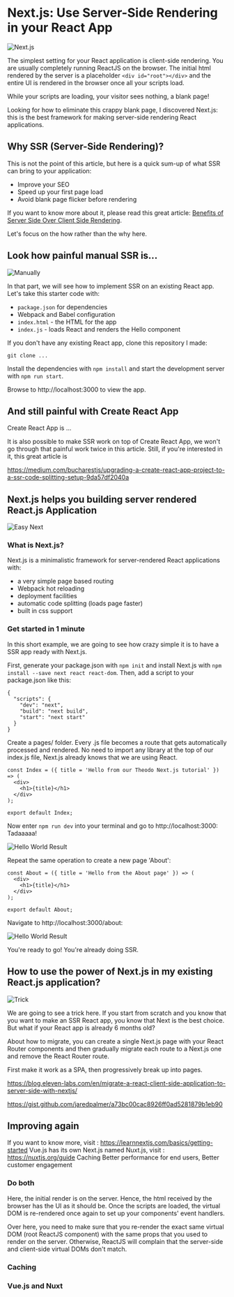 # Next.js: Use Server-Side Rendering in your React App 

![Next.js](assets/ssr-next.jpg?raw=true "React SSR with Next.js")

The simplest setting for your React application is client-side rendering. You are usually completely running ReactJS on the browser.
The initial html rendered by the server is a placeholder `<div id="root"></div>` and the entire UI is rendered in the browser once all your scripts load.

While your scripts are loading, your visitor sees nothing, a blank page!

Looking for how to eliminate this crappy blank page, I discovered Next.js: this is the best framework for making server-side rendering React applications.


## Why SSR (Server-Side Rendering)?

This is not the point of this article, but here is a quick sum-up of what SSR can bring to your application:

- Improve your SEO
- Speed up your first page load
- Avoid blank page flicker before rendering

If you want to know more about it, please read this great article:
[Benefits of Server Side Over Client Side Rendering](https://medium.com/walmartlabs/the-benefits-of-server-side-rendering-over-client-side-rendering-5d07ff2cefe8).

Let's focus on the how rather than the why here.

## Look how painful manual SSR is...

![Manually](assets/injury.jpg?raw=true "React SSR manually")

In that part, we will see how to implement SSR on an existing React app. Let's take this starter code with:

- `package.json` for dependencies
- Webpack and Babel configuration
- `index.html` - the HTML for the app
- `index.js` - loads React and renders the Hello component

If you don't have any existing React app, clone this repository I made:

```
git clone ...
```

Install the dependencies with `npm install` and start the development server with `npm run start`.

Browse to http://localhost:3000 to view the app.

## And still painful with Create React App

Create React App is ...

It is also possible to make SSR work on top of Create React App, we won't go through that painful work
twice in this article. Still, if you're interested in it, this great article is

https://medium.com/bucharestjs/upgrading-a-create-react-app-project-to-a-ssr-code-splitting-setup-9da57df2040a


## Next.js helps you building server rendered React.js Application

![Easy Next](assets/cucumber.jpg?raw=true "Easy SSR with Next.js")

### What is Next.js?

Next.js is a minimalistic framework for server-rendered React applications with:

- a very simple page based routing
- Webpack hot reloading
- deployment facilities
- automatic code splitting (loads page faster)
- built in css support

### Get started in 1 minute

In this short example, we are going to see how crazy simple it is to have a SSR app ready with Next.js.

First, generate your package.json with `npm init` and install Next.js with `npm install --save next react react-dom`.
Then, add a script to your package.json like this:

```
{
  "scripts": {
    "dev": "next",
    "build": "next build",
    "start": "next start"
  }
}
```

Create a pages/ folder. Every .js file becomes a route that gets automatically processed and rendered.
No need to import any library at the top of our index.js file, Next.js already knows that we are using React.

```
const Index = ({ title = 'Hello from our Theodo Next.js tutorial' }) => (
  <div>
    <h1>{title}</h1>
  </div>
);

export default Index;
```

Now enter ```npm run dev``` into your terminal and go to http://localhost:3000: Tadaaaaa!

![Hello World Result](assets/1.png?raw=true "Hello World Result")

Repeat the same operation to create a new page 'About':

```
const About = ({ title = 'Hello from the About page' }) => (
  <div>
    <h1>{title}</h1>
  </div>
);

export default About;
```

Navigate to http://localhost:3000/about:

![Hello World Result](assets/1.png?raw=true "Hello World Result")

You're ready to go! You're already doing SSR.


## How to use the power of Next.js in my existing React.js application?

![Trick](assets/tunnel.jpg?raw=true "Next.js in existing app")

We are going to see a trick here. If you start from scratch and you know that you want to make an SSR React app,
you know that Next is the best choice. But what if your React app is already 6 months old?

About how to migrate, you can create a single Next.js page with your React Router components and then gradually
migrate each route to a Next.js one and remove the React Router route.

First make it work as a SPA, then progressively break up into pages.

https://blog.eleven-labs.com/en/migrate-a-react-client-side-application-to-server-side-with-nextjs/

https://gist.github.com/jaredpalmer/a73bc00cac8926ff0ad5281879b1eb90


## Improving again


If you want to know more, visit : https://learnnextjs.com/basics/getting-started
Vue.js has its own Next.js named Nuxt.js, visit : https://nuxtjs.org/guide
Caching
Better performance for end users, Better customer engagement



### Do both

Here, the initial render is on the server. Hence, the html received by the browser has the UI as it should be.
Once the scripts are loaded, the virtual DOM is re-rendered once again to set up your components' event handlers.

Over here, you need to make sure that you re-render the exact same virtual DOM (root ReactJS component) with
the same props that you used to render on the server. Otherwise, ReactJS will complain that the server-side and
client-side virtual DOMs don't match.


### Caching


### Vue.js and Nuxt

